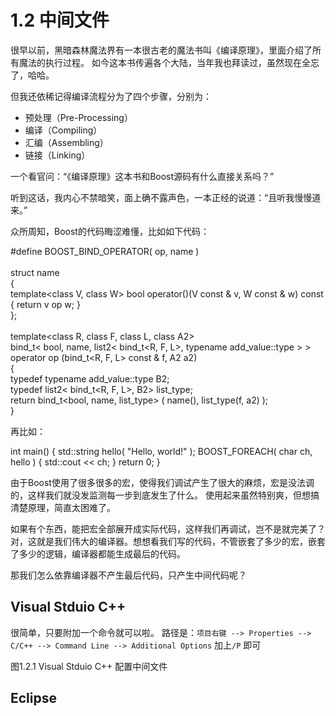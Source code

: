 # 1.2 中间文件

很早以前，黑暗森林魔法界有一本很古老的魔法书叫《编译原理》，里面介绍了所有魔法的执行过程。
如今这本书传遍各个大陆，当年我也拜读过，虽然现在全忘了，哈哈。

但我还依稀记得编译流程分为了四个步骤，分别为：
- 预处理（Pre-Processing）
- 编译（Compiling）
- 汇编（Assembling）
- 链接（Linking）

一个看官问：“《编译原理》这本书和Boost源码有什么直接关系吗？” 

听到这话，我内心不禁暗笑，面上确不露声色，一本正经的说道：“且听我慢慢道来。”


众所周知，Boost的代码晦涩难懂，比如如下代码：

  #define BOOST_BIND_OPERATOR( op, name ) \
  \
  struct name \
  { \
      template<class V, class W> bool operator()(V const & v, W const & w) const { return v op w; } \
  }; \
   \
  template<class R, class F, class L, class A2> \
      bind_t< bool, name, list2< bind_t<R, F, L>, typename add_value<A2>::type > > \
      operator op (bind_t<R, F, L> const & f, A2 a2) \
  { \
      typedef typename add_value<A2>::type B2; \
      typedef list2< bind_t<R, F, L>, B2> list_type; \
      return bind_t<bool, name, list_type> ( name(), list_type(f, a2) ); \
  }
  
再比如：

  int main()
  {
      std::string hello( "Hello, world!" );
      BOOST_FOREACH( char ch, hello )
      {
          std::cout << ch;
      }
      return 0;
  }
  
由于Boost使用了很多很多的宏，使得我们调试产生了很大的麻烦，宏是没法调的，这样我们就没发监测每一步到底发生了什么。
使用起来虽然特别爽，但想搞清楚原理，简直太困难了。

如果有个东西，能把宏全部展开成实际代码，这样我们再调试，岂不是就完美了？
对，这就是我们伟大的编译器。想想看我们写的代码，不管嵌套了多少的宏，嵌套了多少的逻辑，编译器都能生成最后的代码。

那我们怎么依靠编译器不产生最后代码，只产生中间代码呢？

## Visual Stduio C++

很简单，只要附加一个命令就可以啦。
路径是：`项目右键 --> Properties --> C/C++ --> Command Line --> Additional Options` 加上`/P` 即可

图1.2.1 Visual Stduio C++ 配置中间文件


## Eclipse


